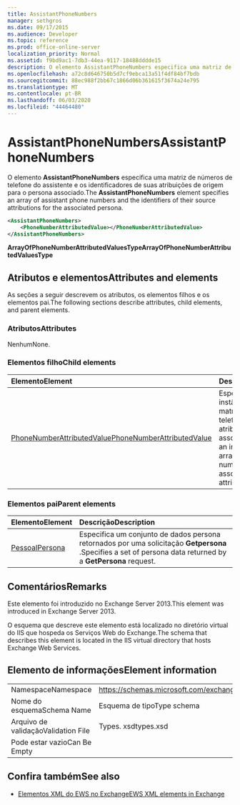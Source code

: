 ```yaml
---
title: AssistantPhoneNumbers
manager: sethgros
ms.date: 09/17/2015
ms.audience: Developer
ms.topic: reference
ms.prod: office-online-server
localization_priority: Normal
ms.assetid: f9bd9ac1-7db3-44ea-9117-18488dddde15
description: O elemento AssistantPhoneNumbers especifica uma matriz de números de telefone do assistente e os identificadores de suas atribuições de origem para o persona associado.
ms.openlocfilehash: a72c8d646750b5d7cf9ebca13a51f4df84bf7bdb
ms.sourcegitcommit: 88ec988f2bb67c1866d06b361615f3674a24e795
ms.translationtype: MT
ms.contentlocale: pt-BR
ms.lasthandoff: 06/03/2020
ms.locfileid: "44464480"
---
```

# <a name="assistantphonenumbers"></a><span data-ttu-id="b0ab9-103">AssistantPhoneNumbers</span><span class="sxs-lookup"><span data-stu-id="b0ab9-103">AssistantPhoneNumbers</span></span>

<span data-ttu-id="b0ab9-104">O elemento **AssistantPhoneNumbers** especifica uma matriz de números de telefone do assistente e os identificadores de suas atribuições de origem para o persona associado.</span><span class="sxs-lookup"><span data-stu-id="b0ab9-104">The **AssistantPhoneNumbers** element specifies an array of assistant phone numbers and the identifiers of their source attributions for the associated persona.</span></span> 
  
```XML
<AssistantPhoneNumbers>
    <PhoneNumberAttributedValue></PhoneNumberAttributedValue>
</AssistantPhoneNumbers>
```

 <span data-ttu-id="b0ab9-105">**ArrayOfPhoneNumberAttributedValuesType**</span><span class="sxs-lookup"><span data-stu-id="b0ab9-105">**ArrayOfPhoneNumberAttributedValuesType**</span></span>
## <a name="attributes-and-elements"></a><span data-ttu-id="b0ab9-106">Atributos e elementos</span><span class="sxs-lookup"><span data-stu-id="b0ab9-106">Attributes and elements</span></span>

<span data-ttu-id="b0ab9-107">As seções a seguir descrevem os atributos, os elementos filhos e os elementos pai.</span><span class="sxs-lookup"><span data-stu-id="b0ab9-107">The following sections describe attributes, child elements, and parent elements.</span></span>
  
### <a name="attributes"></a><span data-ttu-id="b0ab9-108">Atributos</span><span class="sxs-lookup"><span data-stu-id="b0ab9-108">Attributes</span></span>

<span data-ttu-id="b0ab9-109">Nenhum</span><span class="sxs-lookup"><span data-stu-id="b0ab9-109">None.</span></span>
  
### <a name="child-elements"></a><span data-ttu-id="b0ab9-110">Elementos filho</span><span class="sxs-lookup"><span data-stu-id="b0ab9-110">Child elements</span></span>

|<span data-ttu-id="b0ab9-111">**Elemento**</span><span class="sxs-lookup"><span data-stu-id="b0ab9-111">**Element**</span></span>|<span data-ttu-id="b0ab9-112">**Descrição**</span><span class="sxs-lookup"><span data-stu-id="b0ab9-112">**Description**</span></span>|
|:-----|:-----|
|[<span data-ttu-id="b0ab9-113">PhoneNumberAttributedValue</span><span class="sxs-lookup"><span data-stu-id="b0ab9-113">PhoneNumberAttributedValue</span></span>](phonenumberattributedvalue.md) <br/> |<span data-ttu-id="b0ab9-114">Especifica uma instância de uma matriz de números de telefone e suas atribuições associadas.</span><span class="sxs-lookup"><span data-stu-id="b0ab9-114">Specifies an instance of an array of phone numbers and their associated attributions.</span></span>  <br/> |
   
### <a name="parent-elements"></a><span data-ttu-id="b0ab9-115">Elementos pai</span><span class="sxs-lookup"><span data-stu-id="b0ab9-115">Parent elements</span></span>

|<span data-ttu-id="b0ab9-116">**Elemento**</span><span class="sxs-lookup"><span data-stu-id="b0ab9-116">**Element**</span></span>|<span data-ttu-id="b0ab9-117">**Descrição**</span><span class="sxs-lookup"><span data-stu-id="b0ab9-117">**Description**</span></span>|
|:-----|:-----|
|[<span data-ttu-id="b0ab9-118">Pessoal</span><span class="sxs-lookup"><span data-stu-id="b0ab9-118">Persona</span></span>](persona.md) <br/> |<span data-ttu-id="b0ab9-119">Especifica um conjunto de dados persona retornados por uma solicitação **Getpersona** .</span><span class="sxs-lookup"><span data-stu-id="b0ab9-119">Specifies a set of persona data returned by a **GetPersona** request.</span></span>  <br/> |
   
## <a name="remarks"></a><span data-ttu-id="b0ab9-120">Comentários</span><span class="sxs-lookup"><span data-stu-id="b0ab9-120">Remarks</span></span>

<span data-ttu-id="b0ab9-121">Este elemento foi introduzido no Exchange Server 2013.</span><span class="sxs-lookup"><span data-stu-id="b0ab9-121">This element was introduced in Exchange Server 2013.</span></span>
  
<span data-ttu-id="b0ab9-122">O esquema que descreve este elemento está localizado no diretório virtual do IIS que hospeda os Serviços Web do Exchange.</span><span class="sxs-lookup"><span data-stu-id="b0ab9-122">The schema that describes this element is located in the IIS virtual directory that hosts Exchange Web Services.</span></span>
  
## <a name="element-information"></a><span data-ttu-id="b0ab9-123">Elemento de informações</span><span class="sxs-lookup"><span data-stu-id="b0ab9-123">Element information</span></span>

|||
|:-----|:-----|
|<span data-ttu-id="b0ab9-124">Namespace</span><span class="sxs-lookup"><span data-stu-id="b0ab9-124">Namespace</span></span>  <br/> |https://schemas.microsoft.com/exchange/services/2006/types  <br/> |
|<span data-ttu-id="b0ab9-125">Nome do esquema</span><span class="sxs-lookup"><span data-stu-id="b0ab9-125">Schema Name</span></span>  <br/> |<span data-ttu-id="b0ab9-126">Esquema de tipo</span><span class="sxs-lookup"><span data-stu-id="b0ab9-126">Type schema</span></span>  <br/> |
|<span data-ttu-id="b0ab9-127">Arquivo de validação</span><span class="sxs-lookup"><span data-stu-id="b0ab9-127">Validation File</span></span>  <br/> |<span data-ttu-id="b0ab9-128">Types. xsd</span><span class="sxs-lookup"><span data-stu-id="b0ab9-128">types.xsd</span></span>  <br/> |
|<span data-ttu-id="b0ab9-129">Pode estar vazio</span><span class="sxs-lookup"><span data-stu-id="b0ab9-129">Can Be Empty</span></span>  <br/> ||
   
## <a name="see-also"></a><span data-ttu-id="b0ab9-130">Confira também</span><span class="sxs-lookup"><span data-stu-id="b0ab9-130">See also</span></span>

- [<span data-ttu-id="b0ab9-131">Elementos XML do EWS no Exchange</span><span class="sxs-lookup"><span data-stu-id="b0ab9-131">EWS XML elements in Exchange</span></span>](ews-xml-elements-in-exchange.md)

